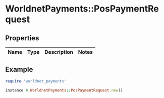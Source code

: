 # WorldnetPayments::PosPaymentRequest

## Properties

| Name | Type | Description | Notes |
| ---- | ---- | ----------- | ----- |

## Example

```ruby
require 'worldnet_payments'

instance = WorldnetPayments::PosPaymentRequest.new()
```

